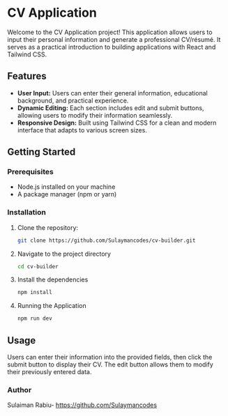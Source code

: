 # CV Application

Welcome to the CV Application project! This application allows users to input their personal information and generate a professional CV/résumé. It serves as a practical introduction to building applications with React and Tailwind CSS.

## Features
- **User Input:** Users can enter their general information, educational background, and practical experience.
- **Dynamic Editing:** Each section includes edit and submit buttons, allowing users to modify their information seamlessly.
- **Responsive Design:** Built using Tailwind CSS for a clean and modern interface that adapts to various screen sizes.

## Getting Started
### Prerequisites
- Node.js installed on your machine
- A package manager (npm or yarn)

### Installation
1. Clone the repository:
   ```bash
   git clone https://github.com/Sulaymancodes/cv-builder.git
2. Navigate to the project directory
   ```bash
   cd cv-builder
4. Install the dependencies
   ```bash
   npm install
6. Running the Application
   ```bash
   npm run dev

## Usage
Users can enter their information into the provided fields, then click the submit button to display their CV. The edit button allows them to modify their previously entered data.

### Author
Sulaiman Rabiu- https://github.com/Sulaymancodes


